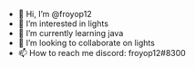 - 👋 Hi, I’m @froyop12
- 👀 I’m interested in lights
- 🌱 I’m currently learning java
- 💞️ I’m looking to collaborate on lights
- 📫 How to reach me discord: froyop12#8300

<!---
froyop12/froyop12 is a ✨ special ✨ repository because its `README.md` (this file) appears on your GitHub profile.
You can click the Preview link to take a look at your changes.
--->

